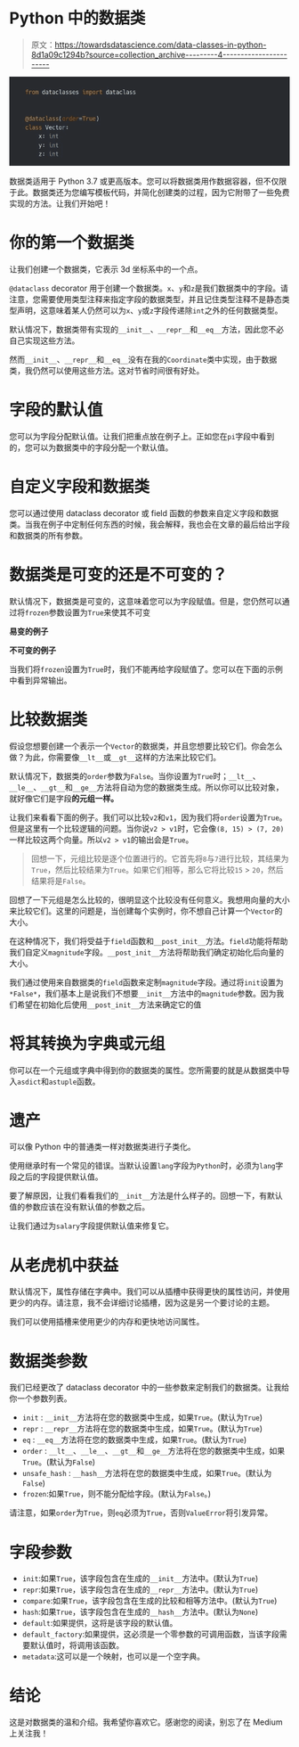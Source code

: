 # Python 中的数据类

> 原文：<https://towardsdatascience.com/data-classes-in-python-8d1a09c1294b?source=collection_archive---------4----------------------->

![](img/1b88a76b205acf4e2b7d8fbab93d0221.png)

数据类适用于 Python 3.7 或更高版本。您可以将数据类用作数据容器，但不仅限于此。数据类还为您编写模板代码，并简化创建类的过程，因为它附带了一些免费实现的方法。让我们开始吧！

# 你的第一个数据类

让我们创建一个数据类，它表示 3d 坐标系中的一个点。

`@dataclass` decorator 用于创建一个数据类。`x`、`y`和`z`是我们数据类中的字段。请注意，您需要使用类型注释来指定字段的数据类型，并且记住类型注释不是静态类型声明，这意味着某人仍然可以为`x`、`y`或`z`字段传递除`int`之外的任何数据类型。

默认情况下，数据类带有实现的`__init__`、`__repr__`和`__eq__`方法，因此您不必自己实现这些方法。

然而`__init__`、`__repr__`和`__eq__`没有在我的`Coordinate`类中实现，由于数据类，我仍然可以使用这些方法。这对节省时间很有好处。

# 字段的默认值

您可以为字段分配默认值。让我们把重点放在例子上。正如您在`pi`字段中看到的，您可以为数据类中的字段分配一个默认值。

# 自定义字段和数据类

您可以通过使用 dataclass decorator 或 field 函数的参数来自定义字段和数据类。当我在例子中定制任何东西的时候，我会解释，我也会在文章的最后给出字段和数据类的所有参数。

# 数据类是可变的还是不可变的？

默认情况下，数据类是可变的，这意味着您可以为字段赋值。但是，您仍然可以通过将`frozen`参数设置为`True`来使其不可变

**易变的例子**

**不可变的例子**

当我们将`frozen`设置为`True`时，我们不能再给字段赋值了。您可以在下面的示例中看到异常输出。

# 比较数据类

假设您想要创建一个表示一个`Vector`的数据类，并且您想要比较它们。你会怎么做？为此，你需要像`__lt__`或`__gt__`这样的方法来比较它们。

默认情况下，数据类的`order`参数为`False`。当你设置为`True`时；`__lt__`、`__le__`、`__gt__`和`__ge__`方法将自动为您的数据类生成。所以你可以比较对象，就好像它们是字段**的元组一样。**

让我们来看看下面的例子。我们可以比较`v2`和`v1`，因为我们将`order`设置为`True`。但是这里有一个比较逻辑的问题。当你说`v2 > v1`时，它会像`(8, 15) > (7, 20)`一样比较这两个向量。所以`v2 > v1`的输出会是`True`。

> 回想一下，元组比较是逐个位置进行的。它首先将`8`与`7`进行比较，其结果为`True`，然后比较结果为`True`。如果它们相等，那么它将比较`15` > `20`，然后结果将是`False`。

回想了一下元组是怎么比较的，很明显这个比较没有任何意义。我想用向量的大小来比较它们。这里的问题是，当创建每个实例时，你不想自己计算一个`Vector`的大小。

在这种情况下，我们将受益于`field`函数和`__post_init__`方法。`field`功能将帮助我们自定义`magnitude`字段。`__post_init__`方法将帮助我们确定初始化后向量的大小。

我们通过使用来自数据类的`field`函数来定制`magnitude`字段。通过将`init`设置为`*False*`，我们基本上是说我们不想要`__init__`方法中的`magnitude`参数。因为我们希望在初始化后使用`__post_init__`方法来确定它的值

# 将其转换为字典或元组

你可以在一个元组或字典中得到你的数据类的属性。您所需要的就是从数据类中导入`asdict`和`astuple`函数。

# 遗产

可以像 Python 中的普通类一样对数据类进行子类化。

使用继承时有一个常见的错误。当默认设置`lang`字段为`Python`时，必须为`lang`字段之后的字段提供默认值。

要了解原因，让我们看看我们的`__init__`方法是什么样子的。回想一下，有默认值的参数应该在没有默认值的参数之后。

让我们通过为`salary`字段提供默认值来修复它。

# 从老虎机中获益

默认情况下，属性存储在字典中。我们可以从插槽中获得更快的属性访问，并使用更少的内存。请注意，我不会详细讨论插槽，因为这是另一个要讨论的主题。

我们可以使用插槽来使用更少的内存和更快地访问属性。

# 数据类参数

我们已经更改了 dataclass decorator 中的一些参数来定制我们的数据类。让我给你一个参数列表。

*   `init` : `__init__`方法将在您的数据类中生成，如果`True`。(默认为`True`)
*   `repr` : `__repr__`方法将在您的数据类中生成，如果`True`。(默认为`True`)
*   `eq` : `__eq__`方法将在您的数据类中生成，如果`True`。(默认为`True`)
*   `order` : `__lt__`、`__le__`、`__gt__`和`__ge__`方法将在您的数据类中生成，如果`True`。(默认为`False`)
*   `unsafe_hash` : `__hash__`方法将在您的数据类中生成，如果`True`。(默认为`False`)
*   `frozen`:如果`True`，则不能分配给字段。(默认为`False`。)

请注意，如果`order`为`True`，则`eq`必须为`True`，否则`ValueError`将引发异常。

# 字段参数

*   `init`:如果`True`，该字段包含在生成的`__init__`方法中。(默认为`True`)
*   `repr`:如果`True`，该字段包含在生成的`__repr__`方法中。(默认为`True`)
*   `compare`:如果`True`，该字段包含在生成的比较和相等方法中。(默认为`True`)
*   `hash`:如果`True`，该字段包含在生成的`__hash__`方法中。(默认为`None`)
*   `default`:如果提供，这将是该字段的默认值。
*   `default_factory`:如果提供，这必须是一个零参数的可调用函数，当该字段需要默认值时，将调用该函数。
*   `metadata`:这可以是一个映射，也可以是一个空字典。

# 结论

这是对数据类的温和介绍。我希望你喜欢它。感谢您的阅读，别忘了在 Medium 上关注我！